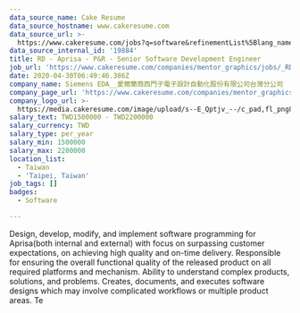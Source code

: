 ```yaml
---
data_source_name: Cake Resume
data_source_hostname: www.cakeresume.com
data_source_url: >-
  https://www.cakeresume.com/jobs?q=software&refinementList%5Blang_name%5D%5B0%5D=English&refinementList%5Bsalary_type%5D=per_year&range%5Bsalary_range%5D%5Bmin%5D=1000000&page=2
data_source_internal_id: '19884'
title: RD - Aprisa - P&R - Senior Software Development Engineer
job_url: 'https://www.cakeresume.com/companies/mentor_graphics/jobs/_RD_SWEngineer'
date: 2020-04-30T06:49:46.386Z
company_name: Siemens EDA__愛爾蘭商西門子電子設計自動化股份有限公司台灣分公司
company_page_url: 'https://www.cakeresume.com/companies/mentor_graphics'
company_logo_url: >-
  https://media.cakeresume.com/image/upload/s--E_Qptjv_--/c_pad,fl_png8,h_200,w_200/v1635839986/r9ny2dxhpuclzcmcqtol.png
salary_text: TWD1500000 - TWD2200000
salary_currency: TWD
salary_type: per_year
salary_min: 1500000
salary_max: 2200000
location_list:
  - Taiwan
  - 'Taipei, Taiwan'
job_tags: []
badges:
  - Software

---
```


Design, develop, modify, and implement software programming for Aprisa(both internal and external) with focus on surpassing customer expectations, on achieving high quality and on-time delivery. Responsible for ensuring the overall functional quality of the released product on all required platforms and mechanism. Ability to understand complex products, solutions, and problems. Creates, documents, and executes software designs which may involve complicated workflows or multiple product areas. Te